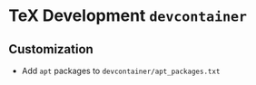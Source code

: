 # TeX Development `devcontainer`

## Customization

- Add `apt` packages to `devcontainer/apt_packages.txt`
